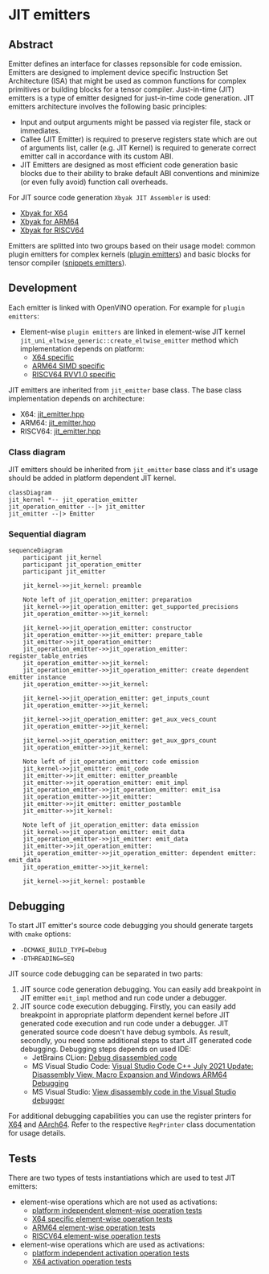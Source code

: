 # JIT emitters

## Abstract

Emitter defines an interface for classes repsonsible for code emission. Emitters are designed to implement device specific Instruction Set Architecture (ISA) that might be used as common functions for complex primitives or building blocks for a tensor compiler.
Just-in-time (JIT) emitters is a type of emitter designed for just-in-time code generation. JIT emitters architecture involves the following basic principles:
 * Input and output arguments might be passed via register file, stack or immediates.
 * Callee (JIT Emitter) is required to preserve registers state which are out of arguments list, caller (e.g. JIT Kernel) is required to generate correct emitter call in accordance with its custom ABI.
 * JIT Emitters are designed as most efficient code generation basic blocks due to their ability to brake default ABI conventions and minimize (or even fully avoid) function call overheads.
 
For JIT source code generation `Xbyak JIT Assembler` is used:
 * [Xbyak for X64](https://github.com/herumi/xbyak)
 * [Xbyak for ARM64](https://github.com/fujitsu/xbyak_aarch64)
 * [Xbyak for RISCV64](https://github.com/herumi/xbyak_riscv)

Emitters are splitted into two groups based on their usage model: common plugin emitters for complex kernels ([plugin emitters](https://github.com/openvinotoolkit/openvino/tree/master/src/plugins/intel_cpu/src/emitters/plugin)) and basic blocks for tensor compiler ([snippets emitters](https://github.com/openvinotoolkit/openvino/tree/master/src/plugins/intel_cpu/src/emitters/snippets)).

## Development

Each emitter is linked with OpenVINO operation. For example for `plugin emitters`:
 * Element-wise `plugin emitters` are linked in element-wise JIT kernel `jit_uni_eltwise_generic::create_eltwise_emitter` method which implementation depends on platform:
   * [X64 specific](https://github.com/openvinotoolkit/openvino/blob/master/src/plugins/intel_cpu/src/nodes/kernels/x64/jit_uni_eltwise_generic.cpp)
   * [ARM64 SIMD specific](https://github.com/openvinotoolkit/openvino/blob/master/src/plugins/intel_cpu/src/nodes/kernels/aarch64/jit_uni_eltwise_generic.cpp)
   * [RISCV64 RVV1.0 specific](https://github.com/openvinotoolkit/openvino/blob/master/src/plugins/intel_cpu/src/nodes/kernels/riscv64/jit_uni_eltwise_generic.cpp)

JIT emitters are inherited from `jit_emitter` base class. The base class implementation depends on architecture:
 * X64: [jit_emitter.hpp](https://github.com/openvinotoolkit/openvino/blob/master/src/plugins/intel_cpu/src/emitters/plugin/x64/jit_emitter.hpp)
 * ARM64: [jit_emitter.hpp](https://github.com/openvinotoolkit/openvino/blob/master/src/plugins/intel_cpu/src/emitters/plugin/aarch64/jit_emitter.hpp)
 * RISCV64: [jit_emitter.hpp](https://github.com/openvinotoolkit/openvino/blob/master/src/plugins/intel_cpu/src/emitters/plugin/riscv64/jit_emitter.hpp)

### Class diagram
JIT emitters should be inherited from `jit_emitter` base class and it's usage should be added in platform dependent JIT kernel.
```mermaid
classDiagram
jit_kernel *-- jit_operation_emitter
jit_operation_emitter --|> jit_emitter
jit_emitter --|> Emitter
```

### Sequential diagram

```mermaid
sequenceDiagram
    participant jit_kernel
    participant jit_operation_emitter
    participant jit_emitter
    
    jit_kernel->>jit_kernel: preamble

    Note left of jit_operation_emitter: preparation
    jit_kernel->>jit_operation_emitter: get_supported_precisions
    jit_operation_emitter->>jit_kernel: 

    jit_kernel->>jit_operation_emitter: constructor
    jit_operation_emitter->>jit_emitter: prepare_table
    jit_emitter->>jit_operation_emitter: 
    jit_operation_emitter->>jit_operation_emitter: register_table_entries
    jit_operation_emitter->>jit_kernel: 
    jit_operation_emitter->>jit_operation_emitter: create dependent emitter instance
    jit_operation_emitter->>jit_kernel: 

    jit_kernel->>jit_operation_emitter: get_inputs_count
    jit_operation_emitter->>jit_kernel: 

    jit_kernel->>jit_operation_emitter: get_aux_vecs_count
    jit_operation_emitter->>jit_kernel: 

    jit_kernel->>jit_operation_emitter: get_aux_gprs_count
    jit_operation_emitter->>jit_kernel: 

    Note left of jit_operation_emitter: code emission
    jit_kernel->>jit_emitter: emit_code
    jit_emitter->>jit_emitter: emitter_preamble
    jit_emitter->>jit_operation_emitter: emit_impl
    jit_operation_emitter->>jit_operation_emitter: emit_isa
    jit_operation_emitter->>jit_emitter: 
    jit_emitter->>jit_emitter: emitter_postamble
    jit_emitter->>jit_kernel: 

    Note left of jit_operation_emitter: data emission
    jit_kernel->>jit_operation_emitter: emit_data
    jit_operation_emitter->>jit_emitter: emit_data
    jit_emitter->>jit_operation_emitter: 
    jit_operation_emitter->>jit_operation_emitter: dependent emitter: emit_data 
    jit_operation_emitter->>jit_kernel: 
    
    jit_kernel->>jit_kernel: postamble
```

## Debugging

To start JIT emitter's source code debugging you should generate targets with `cmake` options:
   * `-DCMAKE_BUILD_TYPE=Debug`
   * `-DTHREADING=SEQ`

JIT source code debugging can be separated in two parts:
 1. JIT source code generation debugging. You can easily add breakpoint in JIT emitter `emit_impl` method and run code under a debugger.
 2. JIT source code execution debugging. Firstly, you can easily add breakpoint in appropriate platform dependent kernel before JIT generated code execution and run code under a debugger. JIT generated source code doesn't have debug symbols. As result, secondly, you need some additional steps to start JIT generated code debugging. Debugging steps depends on used IDE:
     * JetBrains CLion: [Debug disassembled code](https://www.jetbrains.com/help/clion/disassembly-view.html)
     * MS Visual Studio Code: [Visual Studio Code C++ July 2021 Update: Disassembly View, Macro Expansion and Windows ARM64 Debugging](https://devblogs.microsoft.com/cppblog/visual-studio-code-c-july-2021-update-disassembly-view-macro-expansion-and-windows-arm64-debugging/)
     * MS Visual Studio: [View disassembly code in the Visual Studio debugger](https://learn.microsoft.com/en-us/visualstudio/debugger/how-to-use-the-disassembly-window?view=vs-2022)


For additional debugging capabilities you can use the register printers for [X64](https://github.com/openvinotoolkit/openvino/blob/master/src/plugins/intel_cpu/src/emitters/plugin/x64/utils.hpp) and [AArch64](https://github.com/openvinotoolkit/openvino/blob/master/src/plugins/intel_cpu/src/emitters/plugin/aarch64/debug_capabilities.hpp). Refer to the respective `RegPrinter` class documentation for usage details.

## Tests

There are two types of tests instantiations which are used to test JIT emitters:
 * element-wise operations which are not used as activations: 
     * [platform independent element-wise operation tests](https://github.com/openvinotoolkit/openvino/blob/master/src/plugins/intel_cpu/tests/functional/custom/single_layer_tests/instances/common/eltwise.cpp)
     * [X64 specific element-wise operation tests](https://github.com/openvinotoolkit/openvino/blob/master/src/plugins/intel_cpu/tests/functional/custom/single_layer_tests/instances/x64/eltwise.cpp)
     * [ARM64 element-wise operation tests](https://github.com/openvinotoolkit/openvino/blob/master/src/plugins/intel_cpu/tests/functional/custom/single_layer_tests/instances/arm/eltwise.cpp)
     * [RISCV64 element-wise operation tests](https://github.com/openvinotoolkit/openvino/blob/master/src/plugins/intel_cpu/tests/functional/custom/single_layer_tests/instances/riscv64/eltwise.cpp)
 * element-wise operations which are used as activations: 
     * [platform independent activation operation tests](https://github.com/openvinotoolkit/openvino/blob/master/src/plugins/intel_cpu/tests/functional/custom/single_layer_tests/instances/common/activation.cpp)
     * [X64 activation operation tests](https://github.com/openvinotoolkit/openvino/blob/master/src/plugins/intel_cpu/tests/functional/custom/single_layer_tests/instances/x64/activation.cpp)
